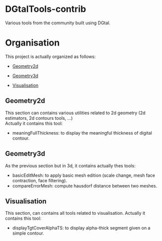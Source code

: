 # DGtalTools-contrib
Various tools from the community built using DGtal.


Organisation
============

This project is actually organized as follows:

 - [Geometry2d](#geometry2d)

 - [Geometry3d](#geometry3d)

 - [Visualisation](#visualisation)



Geometry2d
----------

This section can contains various utilities related to 2d geometry (2d estimators, 2d contours tools, ...)  
Actually it contains this tool:

   - meaningFullThickness: to display the meaningful thickness of digital contour.


Geometry3d
----------

As the previous section but in 3d, it contains actually thes tools:

   - basicEditMesh: to apply basic mesh edition (scale change, mesh face contraction, face filtering).
   - compareErrorMesh: compute hausdorf distance between two meshes.



Visualisation
-------------

This section, can contains all tools related to visualisation. 
Actually it contains this tool:

   - displayTgtCoverAlphaTS: to display alpha-thick segment given on a simple contour.

